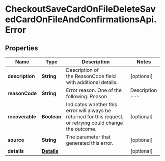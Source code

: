 # CheckoutSaveCardOnFileDeleteSavedCardOnFileAndConfirmationsApi.Error

## Properties

Name | Type | Description | Notes
------------ | ------------- | ------------- | -------------
**description** | **String** | Description of the ReasonCode field with additional details. | [optional] 
**reasonCode** | **String** | Error reason. One of the following:  Reason | Description --- | --- INVALID_ARGUMENT | A provided argument was invalid. NOT_FOUND | The requested data was not found. PERMISSION_DENIED | The request was denied access to the system. INTERNAL | An internal server error occurred. UNAUTHENTICATED | The request is unauthenticated. UNAVAILABLE | The requested resource is unavailable. A unique constant identifying the error case encountered during transaction processing.  | [optional] 
**recoverable** | **Boolean** | Indicates whether this error will always be returned for this request, or retrying could change the outcome. | [optional] 
**source** | **String** | The parameter that generated this error. | [optional] 
**details** | [**Details**](Details.md) |  | [optional] 


